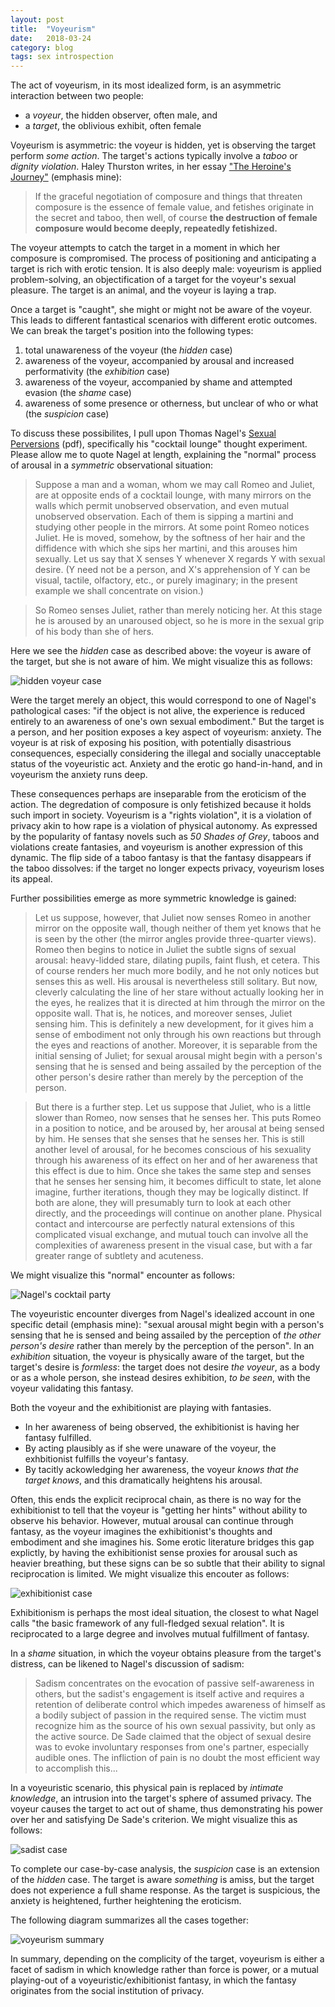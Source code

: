 ```yaml
---
layout: post
title:  "Voyeurism"
date:   2018-03-24
category: blog
tags: sex introspection
---
```


The act of voyeurism, in its most idealized form, is an asymmetric interaction between two people:
* a _voyeur_, the hidden observer, often male, and
* a _target_, the oblivious exhibit, often female

Voyeurism is asymmetric: the voyeur is hidden, yet is observing the target perform _some action_. The target's actions typically involve a _taboo_ or _dignity violation_. Haley Thurston writes, in her essay ["The Heroine's Journey"](https://www.ribbonfarm.com/2015/01/28/the-heroines-journey/) (emphasis mine):

> If the graceful negotiation of composure and things that threaten composure is the essence of female value, and fetishes originate in the secret and taboo, then well, of course **the destruction of female composure would become deeply, repeatedly fetishized.**

The voyeur attempts to catch the target in a moment in which her composure is compromised. The process of positioning and anticipating a target is rich with erotic tension. It is also deeply male: voyeurism is applied problem-solving, an objectification of a target for the voyeur's sexual pleasure. The target is an animal, and the voyeur is laying a trap.

Once a target is "caught", she might or might not be aware of the voyeur. This leads to different fantastical scenarios with different erotic outcomes. We can break the target's position into the following types:

1. total unawareness of the voyeur (the _hidden_ case)
2. awareness of the voyeur, accompanied by arousal and increased performativity (the _exhibition_ case)
3. awareness of the voyeur, accompanied by shame and attempted evasion (the _shame_ case)
4. awareness of some presence or otherness, but unclear of who or what (the _suspicion_ case)

To discuss these possibilites, I pull upon Thomas Nagel's [Sexual Perversions](https://pdfs.semanticscholar.org/bc66/32ba46b9d31b0bff5285ebe8c1453513cce2.pdf) (pdf), specifically his "cocktail lounge" thought experiment. Please allow me to quote Nagel at length, explaining the "normal" process of arousal in a _symmetric_ observational situation:

> Suppose a man and a woman, whom we may call Romeo and Juliet, are at opposite ends of a cocktail lounge, with many mirrors on the walls which permit unobserved observation, and even mutual unobserved observation. Each of them is sipping a martini and studying other people in the mirrors. At some point Romeo notices Juliet. He is moved, somehow, by the softness of her hair and the diffidence with which she sips her martini, and this arouses him sexually. Let us say that X senses Y whenever X regards Y with sexual desire. (Y need not be a person, and X's apprehension of Y can be visual, tactile, olfactory, etc., or purely imaginary; in the present example we shall concentrate on vision.)

> So Romeo senses Juliet, rather than merely noticing her. At this stage he is aroused by an unaroused object, so he is more in the sexual grip of his body than she of hers.

Here we see the _hidden_ case as described above: the voyeur is aware of the target, but she is not aware of him. We might visualize this as follows:

![hidden voyeur case](https://github.com/simpolism/simpolism.github.io/blob/master/assets/voyeurism_hidden.jpg)

Were the target merely an object, this would correspond to one of Nagel's pathological cases: "if the object is not alive, the experience is reduced entirely to an awareness of one's own sexual embodiment." But the target is a person, and her position exposes a key aspect of voyeurism: anxiety. The voyeur is at risk of exposing his position, with potentially disastrious consequences, especially considering the illegal and socially unacceptable status of the voyeuristic act. Anxiety and the erotic go hand-in-hand, and in voyeurism the anxiety runs deep.

These consequences perhaps are inseparable from the eroticism of the action. The degredation of composure is only fetishized because it holds such import in society. Voyeurism is a "rights violation", it is a violation of privacy akin to how rape is a violation of physical autonomy. As expressed by the popularity of fantasy novels such as _50 Shades of Grey_, taboos and violations create fantasies, and voyeurism is another expression of this dynamic. The flip side of a taboo fantasy is that the fantasy disappears if the taboo dissolves: if the target no longer expects privacy, voyeurism loses its appeal.

Further possibilities emerge as more symmetric knowledge is gained:

> Let us suppose, however, that Juliet now senses Romeo in another mirror on the opposite wall, though neither of them yet knows that he is seen by the other (the mirror angles provide three-quarter views). Romeo then begins to notice in Juliet the subtle signs of sexual arousal: heavy-lidded stare, dilating pupils, faint flush, et cetera. This of course renders her much more bodily, and he not only notices but senses this as well. His arousal is nevertheless still solitary. But now, cleverly calculating the line of her stare without actually looking her in the eyes, he realizes that it is directed at him through the mirror on the opposite wall. That is, he notices, and moreover senses, Juliet sensing him. This is definitely a new development, for it gives him a sense of embodiment not only through his own reactions but through the eyes and reactions of another. Moreover, it is separable from the initial sensing of Juliet; for sexual arousal might begin with a person's sensing that he is sensed and being assailed by the perception of the other person's desire rather than merely by the perception of the person.

> But there is a further step. Let us suppose that Juliet, who is a little slower than Romeo, now senses that he senses her. This puts Romeo in a position to notice, and be aroused by, her arousal at being sensed by him. He senses that she senses that he senses her. This is still another level of arousal, for he becomes conscious of his sexuality through his awareness of its effect on her and of her awareness that this effect is due to him. Once she takes the same step and senses that he senses her sensing him, it becomes difficult to state, let alone imagine, further iterations, though they may be logically distinct. If both are alone, they will presumably turn to look at each other directly, and the proceedings will continue on another plane. Physical contact and intercourse are perfectly natural extensions of this complicated visual exchange, and mutual touch can involve all the complexities of awareness present in the visual case, but with a far greater range of subtlety and acuteness.

We might visualize this "normal" encounter as follows:

![Nagel's cocktail party](https://github.com/simpolism/simpolism.github.io/blob/master/assets/voyeurism_nagel.jpg)

The voyeuristic encounter diverges from Nagel's idealized account in one specific detail (emphasis mine): "sexual arousal might begin with a person's sensing that he is sensed and being assailed by the perception of _the other person's desire_ rather than merely by the perception of the person". In an _exhibition_ situation, the voyeur is physically aware of the target, but the target's desire is _formless_: the target does not desire _the voyeur_, as a body or as a whole person, she instead desires exhibition, _to be seen_, with the voyeur validating this fantasy.

Both the voyeur and the exhibitionist are playing with fantasies.

* In her awareness of being observed, the exhibitionist is having her fantasy fulfilled.
* By acting plausibly as if she were unaware of the voyeur, the exhbitionist fulfills the voyeur's fantasy.
* By tacitly ackowledging her awareness, the voyeur _knows that the target knows_, and this dramatically heightens his arousal.

Often, this ends the explicit reciprocal chain, as there is no way for the exhibitionist to tell that the voyeur is "getting her hints" without ability to observe his behavior. However, mutual arousal can continue through fantasy, as the voyeur imagines the exhibitionist's thoughts and embodiment and she imagines his. Some erotic literature bridges this gap explictly, by having the exhibitionist sense proxies for arousal such as heavier breathing, but these signs can be so subtle that their ability to signal reciprocation is limited. We might visualize this encouter as follows:

![exhibitionist case](https://github.com/simpolism/simpolism.github.io/blob/master/assets/voyeurism_exhibitionist.jpg)

Exhibitionism is perhaps the most ideal situation, the closest to what Nagel calls "the basic framework of any full-fledged sexual relation". It is reciprocated to a large degree and involves mutual fulfillment of fantasy.

In a _shame_ situation, in which the voyeur obtains pleasure from the target's distress, can be likened to Nagel's discussion of sadism:

> Sadism concentrates on the evocation of passive self-awareness in others, but the sadist's engagement is itself active and requires a retention of deliberate control which impedes awareness of himself as a bodily subject of passion in the required sense. The victim must recognize him as the source of his own sexual passivity, but only as the active source. De Sade claimed that the object of sexual desire was to evoke involuntary responses from one's partner, especially audible ones. The infliction of pain is no doubt the most efficient way to accomplish this...

In a voyeuristic scenario, this physical pain is replaced by _intimate knowledge_, an intrusion into the target's sphere of assumed privacy. The voyeur causes the target to act out of shame, thus demonstrating his power over her and satisfying De Sade's criterion. We might visualize this as follows:

![sadist case](https://github.com/simpolism/simpolism.github.io/blob/master/assets/voyeurism_shame.jpg)

To complete our case-by-case analysis, the _suspicion_ case is an extension of the _hidden_ case. The target is aware _something_ is amiss, but the target does not experience a full shame response. As the target is suspicious, the anxiety is heightened, further heightening the eroticism.

The following diagram summarizes all the cases together:

![voyeurism summary](https://github.com/simpolism/simpolism.github.io/blob/master/assets/voyeurism_full.jpg)

In summary, depending on the complicity of the target, voyeurism is either a facet of sadism in which knowledge rather than force is power, or a mutual playing-out of a voyeuristic/exhibitionist fantasy, in which the fantasy originates from the social institution of privacy.

